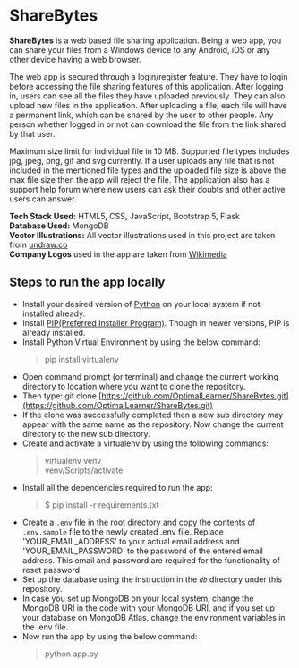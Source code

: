 
# ShareBytes

**ShareBytes** is a web based file sharing application. Being a web app, you can share your files from a Windows device to any Android, iOS or any other device having a web browser. 

The web app is secured through a login/register feature. They have to login before accessing the file sharing features of this application. After logging in, users can see all the files they have uploaded previously. They can also upload new files in the application. 
After uploading a file, each file will have a permanent link, which can be shared by the user to other people. Any person whether logged in or not can download the file from the link shared by that user.

Maximum size limit for individual file in 10 MB. Supported file types includes jpg, jpeg, png, gif and svg currently. If a user uploads any file that is not included in the mentioned file types and the uploaded file size is above the max file size then the app will reject the file. The application also has a support help forum where new users can ask their doubts and other active users can answer.

**Tech Stack Used:** HTML5, CSS, JavaScript, Bootstrap 5, Flask  
**Database Used:** MongoDB  
**Vector Illustrations:** All vector illustrations used in this project are taken from [undraw.co](https://undraw.co/)  
**Company Logos** used in the app are taken from [Wikimedia](https://commons.wikimedia.org/)  

## Steps to run the app locally
* Install your desired version of [Python](https://www.python.org/downloads/) on your local system if not installed already.
* Install [PIP(Preferred Installer Program)](https://www.liquidweb.com/kb/install-pip-windows/). Though in newer versions, PIP is already installed.
* Install Python Virtual Environment by using the below command:
    > pip install virtualenv  
* Open command prompt (or terminal) and change the current working directory to location where you want to clone the repository.
* Then type: git clone [https://github.com/OptimalLearner/ShareBytes.git](https://github.com/OptimalLearner/ShareBytes.git)
* If the clone was successfully completed then a new sub directory may appear with the same name as the repository. Now change the current directory to the new sub directory.
* Create and activate a virtualenv by using the following commands:
    > virtualenv venv  
    > venv/Scripts/activate
* Install all the dependencies required to run the app:
    > $ pip install -r requirements.txt
* Create a `.env` file in the root directory and copy the contents of `.env.sample` file to the newly created .env file. Replace 'YOUR_EMAIL_ADDRESS' to your actual email address and 'YOUR_EMAIL_PASSWORD' to the password of the entered email address. This email and password are required for the functionality of reset password.
* Set up the database using the instruction in the *`db`* directory under this repository.
* In case you set up MongoDB on your local system, change the MongoDB URI in the code with your MongoDB URI, and if you set up your database on MongoDB Atlas, change the environment variables in the .env file.
* Now run the app by using the below command:
    > python app.py